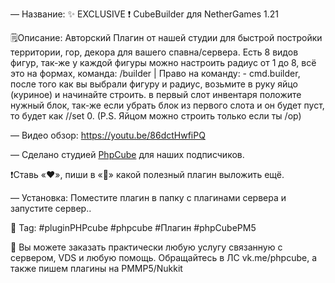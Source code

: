 — Название: ✨ EXCLUSIVE ❗ CubeBuilder для NetherGames 1.21

🗒Описание: Авторский Плагин от нашей студии для быстрой постройки территории, гор, декора для вашего спавна/сервера. Есть 8 видов фигур, так-же у каждой фигуры можно настроить радиус от 1 до 8, всё это на формах, команда: /builder | Право на команду: - cmd.builder, после того как вы выбрали фигуру и радиус, возьмите в руку яйцо (куриное) и начинайте строить. в первый слот инвентаря положите нужный блок, так-же если убрать блок из первого слота и он будет пуст, то будет как //set 0. (P.S. Яйцом можно строить только если ты /op)

— Видео обзор: https://youtu.be/86dctHwfiPQ

— Сделано студией [PhpCube](https://vk.com/phpcube) для наших подписчиков.

❗Ставь «❤», пиши в «💬» какой полезный плагин выложить ещё.

— Установка: Поместите плагин в папку с плагинами сервера и запустите сервер..

📌 Tag: #pluginPHPcube #phpcube #Плагин #phpCubePM5

💫 Вы можете заказать практически любую услугу связанную с сервером, VDS и любую помощь. Обращайтесь в ЛС vk.me/phpcube, а также пишем плагины на PMMP5/Nukkit
